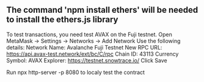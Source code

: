 The command 'npm install ethers' will be needed to install the ethers.js library
--
To test transactions, you need test AVAX on the Fuji testnet.
Open MetaMask → Settings → Networks → Add Network
Use the following details:
Network Name: Avalanche Fuji Testnet
New RPC URL: https://api.avax-test.network/ext/bc/C/rpc
Chain ID: 43113
Currency Symbol: AVAX
Explorer: https://testnet.snowtrace.io/
Click Save

Run npx http-server -p 8080 to localy test the contract